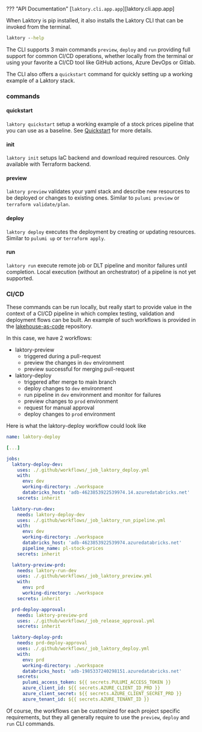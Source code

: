 ??? "API Documentation"
    [`laktory.cli.app.app`][laktory.cli.app.app]<br>

When Laktory is pip installed, it also installs the Laktory CLI that can be invoked from the terminal.

```cmd
laktory --help
```
The CLI supports 3 main commands `preview`, `deploy` and `run` providing full support for common CI/CD operations, 
whether locally from the terminal or using your favorite a CI/CD tool like GitHub actions, Azure DevOps or Gitlab.

The CLI also offers a `quickstart` command for quickly setting up a working example of a Laktory stack.

### commands

#### quickstart
`laktory quickstart` setup a working example of a stock prices pipeline that you can use as a baseline. See [Quickstart](/quickstart) for more details.

#### init
`laktory init` setups IaC backend and download required resources. Only available with Terraform backend.

#### preview
`laktory preview` validates your yaml stack and describe new resources to be deployed or changes to existing ones.  Similar to `pulumi preview` or `terraform validate/plan`.

#### deploy
`laktory deploy` executes the deployment by creating or updating resources.  Similar to `pulumi up` or `terraform apply`.

#### run
`laktory run` execute remote job or DLT pipeline and monitor failures until completion. Local execution (without an orchestrator) of a pipeline is not yet supported.

### CI/CD
These commands can be run locally, but really start to provide value in the context of a CI/CD pipeline in which 
complex testing, validation and deployment flows can be built. An example of such workflows is provided in the 
[lakehouse-as-code](https://github.com/okube-ai/lakehouse-as-code/tree/cli_run/.github/workflows) repository.

In this case, we have 2 workflows:
- laktory-preview
  - triggered during a pull-request
  - preview the changes in `dev` environment
  - preview successful for merging pull-request
- laktory-deploy
  - triggered after merge to main branch
  - deploy changes to `dev` environment
  - run pipeline in `dev` environment and monitor for failures
  - preview changes to `prod` environment
  - request for manual approval
  - deploy changes to `prod` environment

Here is what the laktory-deploy workflow could look like
```yaml
name: laktory-deploy

[...]

jobs:
  laktory-deploy-dev:
    uses: ./.github/workflows/_job_laktory_deploy.yml
    with:
      env: dev
      working-directory: ./workspace
      databricks_host: 'adb-4623853922539974.14.azuredatabricks.net'
    secrets: inherit

  laktory-run-dev:
    needs: laktory-deploy-dev
    uses: ./.github/workflows/_job_laktory_run_pipeline.yml
    with:
      env: dev
      working-directory: ./workspace
      databricks_host: 'adb-4623853922539974.azuredatabricks.net'
      pipeline_name: pl-stock-prices
    secrets: inherit

  laktory-preview-prd:
    needs: laktory-run-dev
    uses: ./.github/workflows/_job_laktory_preview.yml
    with:
      env: prd
      working-directory: ./workspace
    secrets: inherit

  prd-deploy-approval:
    needs: laktory-preview-prd
    uses: ./.github/workflows/_job_release_approval.yml
    secrets: inherit

  laktory-deploy-prd:
    needs: prd-deploy-approval
    uses: ./.github/workflows/_job_laktory_deploy.yml
    with:
      env: prd
      working-directory: ./workspace
      databricks_host: 'adb-1985337240298151.azuredatabricks.net'
    secrets:
      pulumi_access_token: ${{ secrets.PULUMI_ACCESS_TOKEN }}
      azure_client_id: ${{ secrets.AZURE_CLIENT_ID_PRD }}
      azure_client_secret: ${{ secrets.AZURE_CLIENT_SECRET_PRD }}
      azure_tenant_id: ${{ secrets.AZURE_TENANT_ID }}
```

Of course, the workflows can be customized for each project specific requirements, but they all generally require to
use the `preview`, `deploy` and `run` CLI commands.
